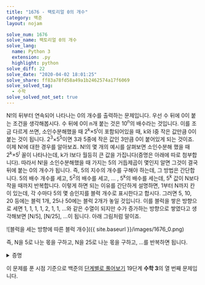 ```yaml
---
title: "1676 - 팩토리얼 0의 개수"
category: 백준
layout: nojam

solve_num: 1676
solve_name: 팩토리얼 0의 개수
solve_lang:
  name: Python 3
  extension: .py
  highlight: python
solve_diff: 22
solve_date: "2020-04-02 18:01:25"
solve_share: ff83a78fd58a49a1b2462574a17f6069
solve_solved_tag:
  - 수학
solve_solved_not_set: true
---
```


N!의 뒤부터 연속되어 나타나는 0의 개수를 출력하는 문제입니다. 우선 수 뒤에 0이 붙는 조건을 생각해봅시다. 수 뒤에 0이 n개 붙는 것은 10<sup>n</sup>의 배수라는 것입니다. 이를 조금 다르게 쓰면, 소인수분해했을 때 2<sup>k</sup>×5<sup>l</sup>이 포함되어있을 때, k와 l중 작은 값만큼 0이 붙는 것이 됩니다. 2<sup>3</sup>×5<sup>5</sup>이면 3과 5중에 작은 값인 3만큼 0이 붙어있게 되는 것이죠. 이제 N!에 대한 경우를 알아보죠. N!의 몇 개의 예시를 살펴보면 소인수분해 했을 때 2<sup>k</sup>×5<sup>l</sup> 꼴이 나타나는데, k가 l보다 월등히 큰 값을 가집니다(증명은 아래에 따로 첨부합니다). 따라서 N!을 소인수분해했을 때 가지는 5의 거듭제곱이 몇인지 알면 그것이 결국 뒤에 붙는 0의 개수가 됩니다. 즉, 5의 지수의 개수를 구해야 하는데, 그 방법은 간단합니다. 5의 배수 개수를 세고, 5<sup>2</sup>의 배수를 세고, ... , 5<sup>k</sup>의 배수를 세는데, 5<sup>k</sup> 값이 N보다 작을 때까지 반복합니다. 이렇게 하면 되는 이유를 간단하게 설명하면, 1부터 N까지 칸이 있는데, 각 수마다 5의 몇 승인지를 블럭 개수로 표시한다고 합시다. 그러면 5, 10, 20 등에는 블럭 1개, 25나 50에는 블럭 2개가 놓일 것입니다. 이를 블럭을 쌓은 방향으로 세면 1, 1, 1, 1, 2, 1, 1, ...와 같은 수열이 되지만 수가 증가하는 방향으로 쌓였다고 생각해보면 [N/5], [N/25], ...이 됩니다. 아래 그림처럼 말이죠.

![블럭을 세는 방향에 따른 블럭 개수]({{ site.baseurl }}/images/1676_0.png)

즉, N을 5로 나눈 몫을 구하고, N을 25로 나눈 몫을 구하고, ...를 반복하면 됩니다.

<p><details>
<summary>증명</summary>
N!은 풀면 N×(N-1)×...×2×1이므로 N!을 소인수분해한 것은 1부터 N까지의 자연수의 소인수분해한 것을 모두 곱한 것과 같습니다. 여기서 2의 지수와 5의 지수가 무엇이 되는지를 비교합니다. 먼저 2의 지수는 1부터 N까지의 자연수 중 2의 배수, 2<sup>2</sup>의 배수, ... 2<sup>k</sup>의 배수인 것을 각각 센 후 모두 더한 값입니다. 즉, 아래와 같이 됩니다.

$$
[\frac{n}{2}]+[\frac{n}{4}]+[\frac{n}{8}]+...\ge[\frac{n}{2}]\ge\frac{n-1}{2}
$$

위의 두 번째 부등식이 성립하는 이유는 n이 정수 범위이기 때문입니다.

마찬가지로 5의 지수를 구해보면 아래와 같습니다.

$$
[\frac{n}{5}]+[\frac{n}{25}]+[\frac{n}{125}]+...\le \frac{n}{5}+\frac{n}{25}+\frac{n}{125}+...=\frac{n}{4}
$$

그런데, n≥2일 때에 위의 두 식을 비교해보면,

$$
\frac{n-1}{2}-\frac{n}{4}=\frac{n-2}{4}\ge 0(n\ge 2)
$$

즉, 항상 2의 지수가 5의 지수보다 크거나 같습니다. 따라서 N!의 10의 지수를 구할 때에는 5의 지수가 몇인지만 보고 판단할 수 있습니다.
</details></p>

이 문제를 푼 시점 기준으로 백준의 [단계별로 풀어보기](http://noj.am/p/s) 19단계 **수학 3**의 열 번째 문제입니다.
